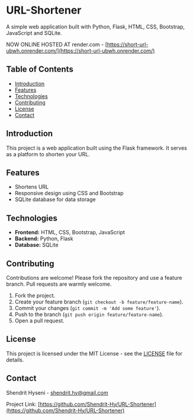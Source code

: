 # URL-Shortener

A simple web application built with Python, Flask, HTML, CSS, Bootstrap, JavaScript and SQLite.

NOW ONLINE HOSTED AT render.com - [https://short-url-ubwh.onrender.com/](https://short-url-ubwh.onrender.com/)

## Table of Contents

- [Introduction](#introduction)
- [Features](#features)
- [Technologies](#technologies)
- [Contributing](#contributing)
- [License](#license)
- [Contact](#contact)

## Introduction

This project is a web application built using the Flask framework. It serves as a platform to shorten your URL.

## Features

- Shortens URL
- Responsive design using CSS and Bootstrap
- SQLite database for data storage

## Technologies

- **Frontend:** HTML, CSS, Bootstrap, JavaScript
- **Backend:** Python, Flask
- **Database:** SQLite

## Contributing

Contributions are welcome! Please fork the repository and use a feature branch. Pull requests are warmly welcome.

1. Fork the project.
2. Create your feature branch (`git checkout -b feature/feature-name`).
3. Commit your changes (`git commit -m 'Add some feature'`).
4. Push to the branch (`git push origin feature/feature-name`).
5. Open a pull request.

## License

This project is licensed under the MIT License - see the [LICENSE](LICENSE) file for details.

## Contact

Shendrit Hyseni - shendrit.hy@gmail.com

Project Link: [https://github.com/Shendrit-Hy/URL-Shortener](https://github.com/Shendrit-Hy/URL-Shortener)
